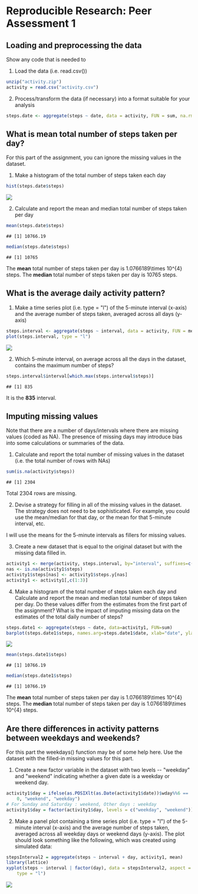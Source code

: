 # Reproducible Research: Peer Assessment 1


## Loading and preprocessing the data

Show any code that is needed to

1. Load the data (i.e. read.csv())


```r
unzip("activity.zip")
activity = read.csv("activity.csv")
```

2. Process/transform the data (if necessary) into a format suitable for your analysis


```r
steps.date <- aggregate(steps ~ date, data = activity, FUN = sum, na.rm = TRUE)
```

## What is mean total number of steps taken per day?

For this part of the assignment, you can ignore the missing values in the dataset.

1. Make a histogram of the total number of steps taken each day


```r
hist(steps.date$steps)
```

![](PA1_template_files/figure-html/unnamed-chunk-3-1.png) 

2. Calculate and report the mean and median total number of steps taken per day


```r
mean(steps.date$steps)
```

```
## [1] 10766.19
```

```r
median(steps.date$steps)
```

```
## [1] 10765
```

The **mean** total number of steps taken per day is 1.0766189\times 10^{4} steps.
The **median** total number of steps taken per day is 10765 steps.
  
## What is the average daily activity pattern?

1. Make a time series plot (i.e. type = "l") of the 5-minute interval (x-axis) and the average number of steps taken, averaged across all days (y-axis)


```r
steps.interval <- aggregate(steps ~ interval, data = activity, FUN = mean, na.rm = TRUE)
plot(steps.interval, type = "l")
```

![](PA1_template_files/figure-html/unnamed-chunk-5-1.png) 

2. Which 5-minute interval, on average across all the days in the dataset, contains the maximum number of steps?


```r
steps.interval$interval[which.max(steps.interval$steps)]
```

```
## [1] 835
```

It is the **835** interval.

## Imputing missing values

Note that there are a number of days/intervals where there are missing values (coded as NA). The presence of missing days may introduce bias into some calculations or summaries of the data.

1. Calculate and report the total number of missing values in the dataset (i.e. the total number of rows with NAs)


```r
sum(is.na(activity$steps))
```

```
## [1] 2304
```

Total 2304 rows are missing.

2. Devise a strategy for filling in all of the missing values in the dataset. The strategy does not need to be sophisticated. For example, you could use the mean/median for that day, or the mean for that 5-minute interval, etc.

I will use the means for the 5-minute intervals as fillers for missing values.

3. Create a new dataset that is equal to the original dataset but with the missing data filled in.


```r
activity1 <- merge(activity, steps.interval, by="interval", suffixes=c("",".y"))
nas <- is.na(activity1$steps)
activity1$steps[nas] <- activity1$steps.y[nas]
activity1 <- activity1[,c(1:3)]
```

4. Make a histogram of the total number of steps taken each day and Calculate and report the mean and median total number of steps taken per day. Do these values differ from the estimates from the first part of the assignment? What is the impact of imputing missing data on the estimates of the total daily number of steps?


```r
steps.date1 <- aggregate(steps ~ date, data=activity1, FUN=sum)
barplot(steps.date1$steps, names.arg=steps.date1$date, xlab="date", ylab="steps")
```

![](PA1_template_files/figure-html/unnamed-chunk-9-1.png) 

```r
mean(steps.date1$steps)
```

```
## [1] 10766.19
```

```r
median(steps.date1$steps)
```

```
## [1] 10766.19
```

The **mean** total number of steps taken per day is 1.0766189\times 10^{4} steps.
The **median** total number of steps taken per day is 1.0766189\times 10^{4} steps.

## Are there differences in activity patterns between weekdays and weekends?

For this part the weekdays() function may be of some help here. Use the dataset with the filled-in missing values for this part.

1. Create a new factor variable in the dataset with two levels -- "weekday" and "weekend" indicating whether a given date is a weekday or weekend day.


```r
activity1$day = ifelse(as.POSIXlt(as.Date(activity1$date))$wday%%6 == 
    0, "weekend", "weekday")
# For Sunday and Saturday : weekend, Other days : weekday
activity1$day = factor(activity1$day, levels = c("weekday", "weekend"))
```

2. Make a panel plot containing a time series plot (i.e. type = "l") of the 5-minute interval (x-axis) and the average number of steps taken, averaged across all weekday days or weekend days (y-axis). The plot should look something like the following, which was created using simulated data:


```r
stepsInterval2 = aggregate(steps ~ interval + day, activity1, mean)
library(lattice)
xyplot(steps ~ interval | factor(day), data = stepsInterval2, aspect = 1/2, 
    type = "l")
```

![](PA1_template_files/figure-html/unnamed-chunk-11-1.png) 
